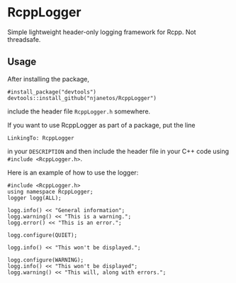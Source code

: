 # RcppLogger

Simple lightweight header-only logging framework for Rcpp. Not threadsafe.

## Usage

After installing the package,

```{r}
#install_package("devtools")
devtools::install_github("njanetos/RcppLogger")
```

include the header file `RcppLogger.h` somewhere.

If you want to use RcppLogger as part of a package, put the line
```
LinkingTo: RcppLogger
```
in your `DESCRIPTION` and then include the header file in your C++ code using `#include <RcppLogger.h>`.

Here is an example of how to use the logger:

```{c++}
#include <RcppLogger.h>
using namespace RcppLogger;
logger logg(ALL);

logg.info() << "General information";
logg.warning() << "This is a warning.";
logg.error() << "This is an error.";

logg.configure(QUIET);

logg.info() << "This won't be displayed.";

logg.configure(WARNING);
logg.info() << "This won't be displayed";
logg.warning() << "This will, along with errors.";
```

